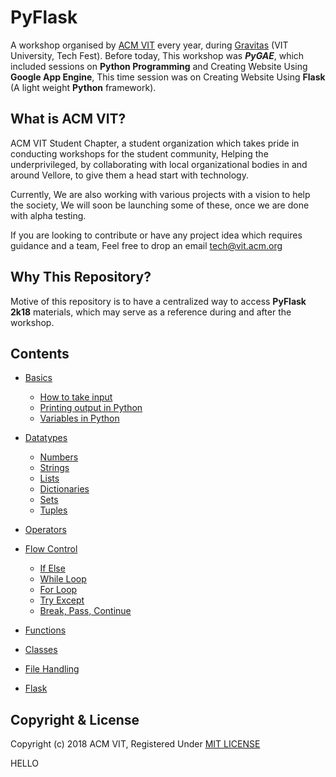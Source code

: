 # PyFlask

A workshop organised by [ACM VIT](https:/acmvit.in) every year, during [Gravitas](http://www.vit.ac.in/files/gravitas18/home.html) (VIT University, Tech Fest). Before today, This workshop was ***PyGAE***, which included sessions on **Python Programming** and Creating Website Using **Google App Engine**, This time session was on Creating Website Using **Flask** (A light weight **Python** framework). 

## What is ACM VIT?

ACM VIT Student Chapter, a student organization which takes pride in conducting workshops for the student community, Helping the underprivileged, by collaborating with local organizational bodies in and around Vellore, to give them a head start with technology.

Currently, We are also working with various projects with a vision to help the society, We will soon be launching some of these, once we are done with alpha testing.

If you are looking to contribute or have any project idea which requires guidance and a team, Feel free to drop an email tech@vit.acm.org

## Why This Repository?

Motive of this repository is to have a centralized way to access **PyFlask 2k18** materials, which may serve as a reference during and after the workshop.

## Contents

* [Basics](./basics)
    * [How to take input](./basics/input.md)
    * [Printing output in Python](./basics/print.md)
    * [Variables in Python](./basics/variables.md)

* [Datatypes](./datatypes)
    * [Numbers](./datatypes/numbers.md)
    * [Strings](./datatypes/string.md)
    * [Lists](./datatypes/list.md)
    * [Dictionaries](./datatypes/dict.md)
    * [Sets](./datatypes/sets.md)
    * [Tuples](./datatypes/tuples.md)

* [Operators](./operators)

* [Flow Control](./flowcontrol)
    * [If Else](./flowcontrol/ifelse.md)
    * [While Loop](./flowcontrol/while.md)
    * [For Loop](./flowcontrol/for.md)
    * [Try Except](./flowcontrol/tryExcept.md)
    * [Break, Pass, Continue](./flowcontrol/controlKeywords.md)

* [Functions](./functions)

* [Classes](./classes)

* [File Handling](./filehandling)
  
* [Flask](./flask)
  
## Copyright & License

Copyright (c) 2018 ACM VIT, Registered Under [MIT LICENSE](./LICENSE)

HELLO
